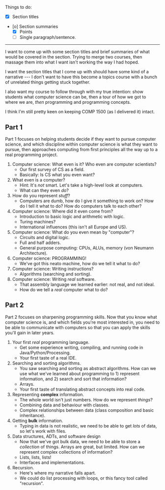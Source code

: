 Things to do:

* [X] Section titles
* [o] Section summaries
    * [X] Points
    * [ ] Single paragraph/sentence.

---

I want to come up with some section titles and brief summaries of what would be
covered in the section. Trying to merge two courses, then massage them into what
I want isn't working the way I had hoped.

I want the section titles that I come up with should have some kind of a
narrative --- I don't want to have this become a topics course with a bunch of
unrelated things getting stuck together.

I also want my course to follow through with my true intention: show students
what computer science can be, then a tour of how we got to where we are, *then*
programming and programming concepts.

I think I'm still pretty keen on keeping COMP 1500 (as I delivered it) intact.


Part 1
------

Part 1 focuses on helping students decide if they want to pursue computer
science, and which discipline within computer science is what they want to
pursue, then approaches computing from first principles all the way up to a real
programming project.

1. Computer science: What even is it? Who even are computer scientists?
    * Our first survey of CS as a field.
    * Basically: Is CS what you even want?
2. What even is a computer?
    * Hint: It's *not* smart. Let's take a high-level look at computers.
    * What can they even *do*?
3. How do you represent *stuff*?
    * Computers are dumb, how do I give it something to work on? How do I tell
      it what to do? How do computers talk to each other?
4. Computer science: Where did it even come from?
    * Introduction to basic logic and arithmetic with logic. 
    * Turing machines?
    * International influences (this isn't all Europe and US).
5. Computer science: What do you even mean by "computer"?
    * Circuits and digital logic.
    * Full and half adders.
    * General purpose computing: CPUs, ALUs, memory (von Neumann Architecture).
6. Computer science: PROGRAMMING!
    * We've got this neato machine, how do we tell it what to do?
7. Computer science: Writing instructions?
    * Algorithms (searching and sorting).
8. Computer science: Writing *real* software.
    * That assembly language we learned earlier: not real, and not ideal.
    * How do we tell a *real* computer what to do?

Part 2
------

Part 2 focuses on sharpening programming skills. Now that you know what computer
science is, and which fields you're most interested in, you need to be able to
communicate with computers so that you can apply the skills you'll gain in later
years.

1. Your first *real* programming language.
    * Get some experience writing, compiling, and running code in
      Java/Python/Processing.
    * Your first taste of a real IDE.
2. Searching and sorting algorithms.
    * You saw searching and sorting as abstract algorithms. How can we use what
      we've learned about programming to 1) represent information, and 2) search
      and sort that information?
    * Arrays.
    * Your first taste of translating abstract concepts into real code.
4. Representing **complex** information.
    * The whole world isn't just numbers. How do we represent *things*?
    * Combining data and behaviour with classes.
    * Complex relationships between data (class composition and basic
      inheritance).
5. Getting **bulk** information.
    * Typing in data is not realistic, we need to be able to get *lots* of data,
      so let's work with files.
6. Data structures, ADTs, and software design
    * Now that we've got bulk data, we need to be able to store a *collection*
      of things. Arrays are great, but limited. How can we represent complex
      collections of information?
    * Lists, lists, lists!
    * Interfaces and implementations.
7. Recursion.
    * Here's where my narrative falls apart.
    * We could do list processing with loops, or this fancy tool called
      "recursion".
